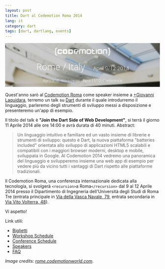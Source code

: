 ```yaml
---
layout: post
title: Dart al Codemotion Roma 2014
lang: it
category: dart
tags: [dart, dartlang, events]
---
```


![Screenshot](/assets/img/posts/codemotion_2014_logo.png)

Quest'anno sarò al [Codemotion Roma](http://rome.codemotionworld.com/2014/) come speaker insieme a [+Giovanni Laquidara](https://plus.google.com/+GiovanniLaquidara), terremo un talk su [Dart](https://dartlang.org) durante il quale introdurremo il linguaggio, parleremo degli strumenti di sviluppo messi a disposizione e presenteremo un'app di esempio.

<!--more-->

Il titolo del talk è **"Join the Dart Side of Web Development"**, si terrà il giorno 11 Aprile 2014 alle ore 14:00 e avrà durata di 40 minuti. Abstract:

> Un linguaggio intuitivo e familiare ed un vasto insieme di librerie e strumenti di sviluppo: questo è Dart, la nuova piattaforma "batteries included" orientata allo sviluppo di applicazioni HTML5 scalabili e compatibili con i maggiori browser moderni, desktop e mobile, sviluppata in Google. Al Codemotion 2014 vedremo una panoramica del linguaggio e svilupperemo insieme una web app di esempio per vedere più da vicino tutti i vantaggi di Dart rispetto alle piattaforme tradizionali.


Il Codemotion Roma, una conferenza internazionale dedicata alla tecnologia,  si svolgerà `<recursion>`a Roma`</recursion>` dal 9 al 12 Aprile 2014 presso il Dipartimento di Ingegneria dell'Università degli Studi di Roma Tre (entrata principale in [Via della Vasca Navale, 79](https://www.google.com/maps/place/Via+della+Vasca+Navale,+79/@41.8554701,12.4684549,17z/data=!3m1!4b1!4m2!3m1!1s0x13258a93dee902b1:0x14fd2f964414ebde), entrata secondaria in [Via Vito Volterra, 48](https://www.google.com/maps/place/Via+Vito+Volterra,+48/@41.854584,12.4707972,17z/data=!3m1!4b1!4m2!3m1!1s0x13258a923e9bab51:0xbbb3f4049e3ee1af)).

Vi aspetto!

Link utili:

- [Biglietti](http://rome.codemotionworld.com/2014/tickets/)
- [Workshop Schedule](http://rome.codemotionworld.com/2014/workshop/)
- [Conference Schedule](http://rome.codemotionworld.com/2014/conference/)
- [Speakers](http://rome.codemotionworld.com/2014/speakers/)
- [FAQ](http://rome.codemotionworld.com/2014/faq/)


_Image credits: [rome.codemotionworld.com](http://rome.codemotionworld.com/2014/)_.
